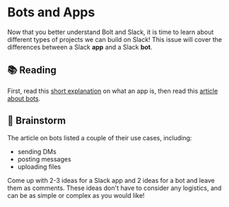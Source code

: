 # Bots and Apps

Now that you better understand Bolt and Slack, it is time to learn about different types of projects we can build on Slack! This issue will cover the differences between a Slack **app** and a Slack **bot**. 

## 📚 Reading

First, read this [short explanation](https://slack.com/resources/slack-101/what-is-an-app) on what an app is, then read this [article about bots](https://api.slack.com/bot-users#:~:text=A%20bot%20is%20a%20type,a%20Slack%20App%20can%20do.).

## 🧠 Brainstorm

The article on bots listed a couple of their use cases, including:

* sending DMs
* posting messages
* uploading files

Come up with 2-3 ideas for a Slack app and 2 ideas for a bot and leave them as comments. These ideas don't have to consider any logistics, and can be as simple or complex as you would like!

